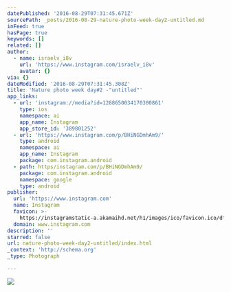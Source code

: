 ```yaml
---
datePublished: '2016-08-29T07:31:45.671Z'
sourcePath: _posts/2016-08-29-nature-photo-week-day2-untitled.md
inFeed: true
hasPage: true
keywords: []
related: []
author:
  - name: israelv_i8v
    url: 'https://www.instagram.com/israelv_i8v'
    avatar: {}
via: {}
dateModified: '2016-08-29T07:31:45.308Z'
title: 'Nature photo week day#2 -"untitled"'
app_links:
  - url: 'instagram://media?id=1288650034170300861'
    type: ios
    namespace: ai
    app_name: Instagram
    app_store_id: '389801252'
  - url: 'https://www.instagram.com/p/BHiNGDmhAm9/'
    type: android
    namespace: ai
    app_name: Instagram
    package: com.instagram.android
  - path: https/instagram.com/p/BHiNGDmhAm9/
    package: com.instagram.android
    namespace: google
    type: android
publisher:
  url: 'https://www.instagram.com'
  name: Instagram
  favicon: >-
    https://instagramstatic-a.akamaihd.net/h1/images/ico/favicon.ico/dfa85bb1fd63.ico
  domain: www.instagram.com
description: ''
starred: false
url: nature-photo-week-day2-untitled/index.html
_context: 'http://schema.org'
_type: Photograph

---
```

![](https://imgflo.herokuapp.com/graph/vahj1ThiexotieMo/23aad31b616a50da59f0af407a06aa20/noop.jpg?input=https%3A%2F%2Fscontent.cdninstagram.com%2Ft51.2885-15%2Fs640x640%2Fsh0.08%2Fe35%2F13628240_1571119669848546_1510205395_n.jpg%3Fig_cache_key%3DMTI4ODY1MDAzNDE3MDMwMDg2MQ%253D%253D.2)